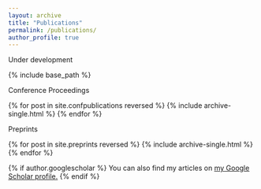 ```yaml
---
layout: archive
title: "Publications"
permalink: /publications/
author_profile: true
---
```


Under development

{% include base_path %}

Conference Proceedings

{% for post in site.confpublications reversed %}
  {% include archive-single.html %}
{% endfor %}

Preprints

{% for post in site.preprints reversed %}
  {% include archive-single.html %}
{% endfor %}

{% if author.googlescholar %}
  You can also find my articles on <u><a href="{{author.googlescholar}}">my Google Scholar profile</a>.</u>
{% endif %}
